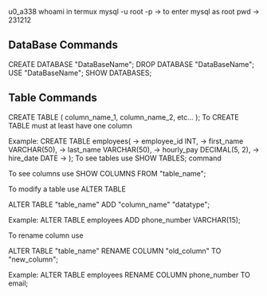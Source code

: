 
u0_a338 whoami in termux
mysql -u root -p -> to enter mysql as root
pwd -> 231212

## DataBase Commands

CREATE DATABASE "DataBaseName";
DROP DATABASE "DataBaseName";
USE "DataBaseName";
SHOW DATABASES;

## Table Commands

CREATE TABLE (
column_name_1,
column_name_2,
etc...
);
To CREATE TABLE must at least have one column

Example:
CREATE TABLE employees(
    -> employee_id INT,
    -> first_name VARCHAR(50),
    -> last_name VARCHAR(50),
    -> hourly_pay DECIMAL(5, 2),
    -> hire_date DATE
    -> );
To see tables use SHOW TABLES; command

To see columns use SHOW COLUMNS FROM "table_name";

To modify a table use ALTER TABLE

ALTER TABLE "table_name" 
ADD "column_name" "datatype";

Example:
ALTER TABLE employees
ADD phone_number VARCHAR(15);

To rename column use

ALTER TABLE "table_name"
RENAME COLUMN "old_column" TO "new_column";

Example:
ALTER TABLE employees
RENAME COLUMN phone_number TO
email;


